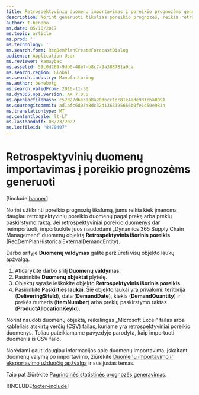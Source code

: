 ```yaml
---
title: Retrospektyvinių duomenų importavimas į poreikio prognozėms generuoti
description: Norint generuoti tikslias poreikio prognozes, reikia retrospektyvinių poreikio duomenų pagal prekę arba prekių paskirstymo raktą. Šioje temoje paaiškinama, kaip naudoti duomenų objektus norint importuoti retrospektyvinius poreikio duomenis iš bet kurios sistemos, kad turėtumėte ilgesnę poreikio prognozės duomenų retrospektyvą.
author: t-benebo
ms.date: 05/10/2017
ms.topic: article
ms.prod: ''
ms.technology: ''
ms.search.form: ReqDemPlanCreateForecastDialog
audience: Application User
ms.reviewer: kamaybac
ms.assetid: 59c0d269-9db0-48e7-b8c7-9a388781a9ca
ms.search.region: Global
ms.search.industry: Manufacturing
ms.author: benebotg
ms.search.validFrom: 2016-11-30
ms.dyn365.ops.version: AX 7.0.0
ms.openlocfilehash: c52d27d6e3aa8a20d6cc1dc81e4ade981c6a8091
ms.sourcegitcommit: ad1afc6893a8dc32d1363395666b0fe1d50e983a
ms.translationtype: MT
ms.contentlocale: lt-LT
ms.lasthandoff: 03/23/2022
ms.locfileid: "8470407"
---
```

# <a name="import-historical-data-for-demand-forecasts"></a>Retrospektyvinių duomenų importavimas į poreikio prognozėms generuoti

[!include [banner](../includes/banner.md)]

Norint užtikrinti poreikio prognozių tikslumą, jums reikia kiek įmanoma daugiau retrospektyvinių poreikio duomenų pagal prekę arba prekių paskirstymo raktą. Jei retrospektyviniai poreikio duomenys dar neimportuoti, importuokite juos naudodami „Dynamics 365 Supply Chain Management“ duomenų objektą **Retrospektyvinis išorinis poreikis** (ReqDemPlanHistoricalExternalDemandEntity).

Darbo srityje **Duomenų valdymas** galite peržiūrėti visų objekto laukų apžvalgą.

1. Atidarykite darbo sritį **Duomenų valdymas**.
2. Pasirinkite **Duomenų objektai** plytelę.
3. Objektų sąraše ieškokite objekto **Retrospektyvinis išorinis poreikis**.
4. Pasirinkite **Paskirties laukai**. Šie objekto laukai yra privalomi: teritorija (**DeliveringSiteId**), data (**DemandDate**), kiekis (**DemandQuantity**) ir prekės numeris (**ItemNumber**) arba prekių paskirstymo raktas (**ProductAllocationKeyId**).

Norint naudoti duomenų objektą, reikalingas „Microsoft Excel“ failas arba kableliais atskirtų verčių (CSV) failas, kuriame yra retrospektyviniai poreikio duomenys. Toliau pateikiamame pavyzdyje parodyta, kaip importuoti duomenis iš CSV failo.

Norėdami gauti daugiau informacijos apie duomenų importavimą, įskaitant duomenų valymą po importavimo, žiūrėkite [Duomenų importavimo ir eksportavimo užduočių apžvalga](../../fin-ops-core/dev-itpro/data-entities/data-import-export-job.md) ir susijusias temas.

Taip pat žiūrėkite [Pagrindinės statistinės prognozės generavimas](generate-statistical-baseline-forecast.md).

[!INCLUDE[footer-include](../../includes/footer-banner.md)]